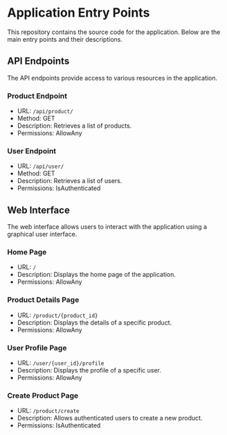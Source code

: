 # Application Entry Points

This repository contains the source code for the application. Below are the main entry points and their descriptions.

## API Endpoints

The API endpoints provide access to various resources in the application.

### Product Endpoint

- URL: `/api/product/`
- Method: GET
- Description: Retrieves a list of products.
- Permissions: AllowAny

### User Endpoint

- URL: `/api/user/`
- Method: GET
- Description: Retrieves a list of users.
- Permissions: IsAuthenticated

## Web Interface

The web interface allows users to interact with the application using a graphical user interface.

### Home Page

- URL: `/`
- Description: Displays the home page of the application.
- Permissions: AllowAny

### Product Details Page

- URL: `/product/{product_id}`
- Description: Displays the details of a specific product.
- Permissions: AllowAny

### User Profile Page

- URL: `/user/{user_id}/profile`
- Description: Displays the profile of a specific user.
- Permissions: AllowAny

### Create Product Page

- URL: `/product/create`
- Description: Allows authenticated users to create a new product.
- Permissions: IsAuthenticated